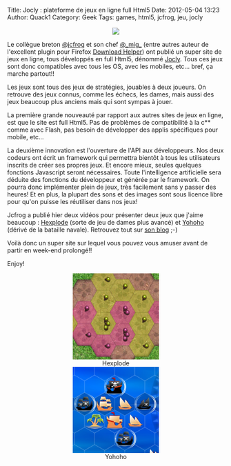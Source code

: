 Title: Jocly : plateforme de jeux en ligne full Html5
Date: 2012-05-04 13:23
Author: Quack1
Category: Geek
Tags: games, html5, jcfrog, jeu, jocly

<div align=center><img src="static/upload/jocly.png" width="600" align=center /></div>

Le collègue breton [@jcfrog][] et son chef [@\_mig\_](http://twitter.com/_mig_ "@\_mig\_") (entre autres
auteur de l'excellent plugin pour Firefox [Download Helper][]) ont
publié un super site de jeux en ligne, tous développés en full Html5,
dénommé [Jocly][]. Tous ces jeux sont donc compatibles avec tous les OS,
avec les mobiles, etc... bref, ça marche partout!!

Les jeux sont tous des jeux de stratégies, jouables à deux joueurs. On
retrouve des jeux connus, comme les échecs, les dames, mais aussi des
jeux beaucoup plus anciens mais qui sont sympas à jouer.

La première grande nouveauté par rapport aux autres sites de jeux en
ligne, est que le site est full Html5. Pas de problèmes de compatibilité
à la c\*\* comme avec Flash, pas besoin de développer des applis
spécifiques pour mobile, etc...

La deuxième innovation est l'ouverture de l'API aux développeurs. Nos
deux codeurs ont écrit un framework qui permettra bientôt à tous les
utilisateurs inscrits de créer ses propres jeux. Et encore mieux, seules
quelques fonctions Javascript seront nécessaires. Toute l'intelligence
artificielle sera déduite des fonctions du développeur et générée par le
framework. On pourra donc implémenter plein de jeux, très facilement
sans y passer des heures! Et en plus, la plupart des sons et des images
sont sous licence libre pour qu'on puisse les réutiliser dans nos jeux!

Jcfrog a publié hier deux vidéos pour présenter deux jeux que j'aime
beaucoup : [Hexplode][] (sorte de jeu de dames plus avancé) et
[Yohoho][] (dérivé de la bataille navale). Retrouvez tout sur [son
blog][] ;-)

Voilà donc un super site sur lequel vous pouvez vous amuser avant de
partir en week-end prolongé!!

Enjoy!

<div align=center text-align=center><a href="static/upload/jocly_hexplode.png"><img src="upload/jocly_hexplode.png" width="200" align="center" /></a><br /> Hexplode </div> 

<div align=center text-align=center><a href="static/upload/jocly_yohoho.png"><img src="upload/jocly_yohoho.png" width="200" align="center" /></a><br /> Yohoho </div> 


  [@jcfrog]: http://twitter.com/jcfrog
  [Download Helper]: https://addons.mozilla.org/fr/firefox/addon/video-downloadhelper/
  [Jocly]: http://www.jocly.com
  [Hexplode]: http://www.jocly.com/jocly/hexplode/lab
  [Yohoho]: http://www.jocly.com/jocly/yohoho/lab
  [son blog]: https://jeromechoain.wordpress.com/2012/05/03/vlog-3-mai-2012-news-corporate/
